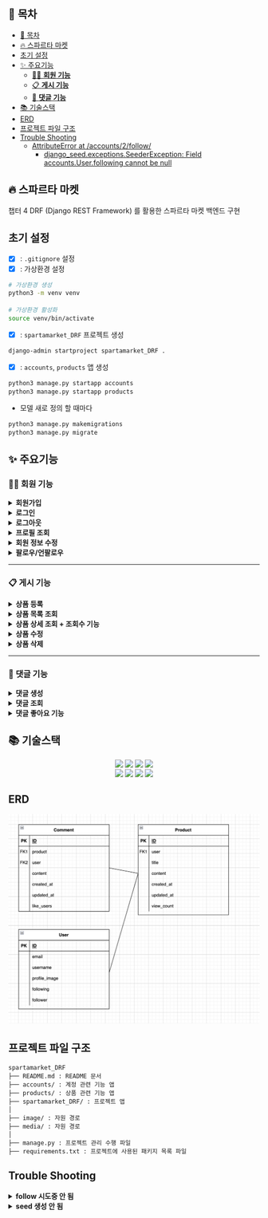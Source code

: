 ## 📖 목차
- [📖 목차](#-목차)
- [🔥 스파르타 마켓](#-스파르타-마켓)
- [초기 설정](#초기-설정)
- [✨ 주요기능](#-주요기능)
  - [🧑‍💻 **회원 기능**](#-회원-기능)
  - [📋 **게시 기능**](#-게시-기능)
  - [💬 **댓글 기능**](#-댓글-기능)
- [📚️ 기술스택](#️-기술스택)
- [ERD](#erd)
- [프로젝트 파일 구조](#프로젝트-파일-구조)
- [Trouble Shooting](#trouble-shooting)
    - [AttributeError at /accounts/2/follow/](#attributeerror-at-accounts2follow)
      - [django\_seed.exceptions.SeederException: Field accounts.User.following cannot be null](#django_seedexceptionsseederexception-field-accountsuserfollowing-cannot-be-null)
    
## 🔥 스파르타 마켓
챕터 4
DRF (Django REST Framework) 를 활용한 스파르타 마켓 백엔드 구현

## 초기 설정
- [x] : `.gitignore` 설정
- [X] : 가상환경 설정
```bash
# 가상환경 생성
python3 -m venv venv

# 가상환경 활성화
source venv/bin/activate
```
- [X] : `spartamarket_DRF` 프로젝트 생성
```bash
django-admin startproject spartamarket_DRF .
```
- [X] : `accounts`, `products` 앱 생성
```bash
python3 manage.py startapp accounts
python3 manage.py startapp products
```

- 모델 새로 정의 할 때마다
```bash
python3 manage.py makemigrations
python3 manage.py migrate
```


## ✨ 주요기능


### 🧑‍💻 **회원 기능**

<details>
<summary><b>회원가입</b></summary>
<div markdown="1">

`/api/accounts/` - `POST`
![](/image/signin_postman.png)

</div>
</details>


<details>
<summary><b>로그인</b></summary>
<div markdown="1">

`/api/accounts/login/` - POST

![](/image/login_postman.png)

</div>
</details>


<details>
<summary><b>로그아웃</b></summary>
<div markdown="1">

`/api/accounts/logout/` - `POST`

로그인 후 받은 `refresh` 값을 넣으면 로그아웃됨

![](/image/logout_postman.png)

</div>
</details>


<details>
<summary><b>프로필 조회</b></summary>
<div markdown="1">

`/api/accounts/profile/` - `GET`

로그인 후 받은 access token 을 auth - Bearer Token 에 넣으면 됨

![](/image/profile_get_postman.png)


```py
@api_view(['GET', 'PUT', 'PATCH'])
def profile(request):

    user = request.user  # JWT 인증을 통해 얻은 현재 사용자
    
    if request.method == 'GET':
        '''프로필 조회'''
        serializer = UserProfileSerializer(user, context={'request': request})
        return Response(serializer.data, status=200)
    
    if request.method in ('PUT', 'PATCH') :
        '''프로필 수정'''
        serializer = UserUpdateSerializer(instance=user, data=request.data, partial=True)  # partial=True로 일부 업데이트 허용

        if serializer.is_valid():
            serializer.save()  # 수정 내용 저장
            return Response({
                "message": "✨회원정보가 성공적으로 수정되었습니다",
                "user": serializer.data
            }, status=status.HTTP_200_OK)
        return Response(serializer.errors, status=status.HTTP_400_BAD_REQUEST)
```

</div>
</details>



<details>
<summary><b>회원 정보 수정</b></summary>
<div markdown="1">

프로필 조회와 마찬가지로,
로그인 후 받은 access token 을 auth - Bearer Token 에 넣은 후

username 이나 profile image 중 아무거나 수정 가능 (하나만 수정도 가능)

`/api/accounts/<str:username>/` - `PUT`

![](/image/profile_edit_postman.png)

```py
@api_view(['GET', 'PUT', 'PATCH'])
def profile(request):

    user = request.user  # JWT 인증을 통해 얻은 현재 사용자
    
    if request.method == 'GET':
        '''프로필 조회'''
        serializer = UserProfileSerializer(user, context={'request': request})
        return Response(serializer.data, status=200)
    
    if request.method in ('PUT', 'PATCH') :
        '''프로필 수정'''
        serializer = UserUpdateSerializer(instance=user, data=request.data, partial=True)  # partial=True로 일부 업데이트 허용

        if serializer.is_valid():
            serializer.save()  # 수정 내용 저장
            return Response({
                "message": "✨회원정보가 성공적으로 수정되었습니다",
                "user": serializer.data
            }, status=status.HTTP_200_OK)
        return Response(serializer.errors, status=status.HTTP_400_BAD_REQUEST)
```

</div>
</details>


<details>
<summary><b>팔로우/언팔로우</b></summary>
<div markdown="1">

`/api/accounts/<int:user_pk>/follow/` - `POST`

마찬가지로 access token 을 auth 에 넣고 `<int:user_pk>` 에 팔로우 할 유저의 pk 값을 넣어주면 팔로우됨.

다시 send 하면 언팔로우

![](/image/follow_postman.png)

</div>
</details>

---


### 📋 **게시 기능**

<details>
<summary><b>상품 등록</b></summary>
<div markdown="1">

`/api/products/` - `POST`

![](/image/product_created_postman.png)

</div>
</details>



<details>
<summary><b>상품 목록 조회</b></summary>
<div markdown="1">

`/api/products/` - `GET`

![](/image/product_list_postman.png)

</div>
</details>








<details>
<summary><b>상품 상세 조회 + 조회수 기능</b></summary>
<div markdown="1">

`/api/products/<int:productId>/` - `GET`


![](/image/product_detail_postman.png)

게시글 상세보기하면 조회수가 증가함

- 로그인한 사용자여야 하고, 작성자가 아닌 경우에만 조회수가 증가하도록 함
- 24 시간동안 같은 IP에서 같은 게시글 조회시 조회수 증가 X

```py
class ProductDetail(APIView):

    # 일관되게 처리할 수 있도록 메서드 설정 (유효성 검증 로직 등에서,,,)
    # 개발 패턴중 하나임 ! -- > 확장성, 보완성, 유지 보수성 .. 등이 좋기에 사용함 (getter ?)
    def get_object(self, productId):
        # pk 값이 없을 시 404 error 출력
        return get_object_or_404(Product, pk=productId)

    def get(self, request, productId):
        '''상품 상세 조회'''
        # 1. product pk 조회
        product = self.get_object(productId)
        
        # 수정한 조회수
        # 로그인한 사용자이고 작성자가 아닌 경우에만 조회수 증가 처리
        # 24시간 동안 같은 IP에서 같은 게시글 조회 시 조회수가 증가하지 않음
        if request.user != product.user:
            # 해당 사용자의 IP와 게시글 ID로 캐시 키를 생성
            cache_key = f"view_count_{request.META.get('REMOTE_ADDR')}_{productId}"
        
            # 캐시에 없는 경우에만 조회수 증가
            if not cache.get(cache_key):
                product.view_count += 1
                product.save()
                # 캐시 저장 (24시간 유효)
                cache.set(cache_key, True, 60*60*24)
        
        # 기존의 조회수
        # product.view_count += 1
        # product.save()
        
        # 2. 직렬화
        serializer = ProductDetailSerializer(product)
        # 3. 반환
        return Response(serializer.data)

    def put(self, request, productId):
        '''상품 수정'''
        product = self.get_object(productId)
        serializer = ProductDetailSerializer(
            product,
            data=request.data,
            partial=True, # 부분적 수정 허용
        )
        if serializer.is_valid(raise_exception=True):
            serializer.save()
            return Response(serializer.data)

    def delete(self, request, productId):
        '''상품 삭제'''
        product = self.get_object(productId)
        product.delete()
        return Response(status=status.HTTP_204_NO_CONTENT)
```

</div>
</details>

<details>
<summary><b>상품 수정</b></summary>
<div markdown="1">

`/api/products/<int:productId>/` - `PUT`

![](/image/product_edit_postman.png)

</div>
</details>



<details>
<summary><b>상품 삭제</b></summary>
<div markdown="1">

`/api/products/<int:productId>/` - `DELETE`

![](/image/product_delete_postman.png)

목록 조회해보면 1번글이 삭제된 모습

![](/image/product_deleted_postman.png)

</div>
</details>

---

### 💬 **댓글 기능**

<details>
<summary><b>댓글 생성</b></summary>
<div markdown="1">

`/api/products/<int:productId>/comments/` - `POST`

![](/image/create_comment_postman.png)

</div>
</details>

<details>
<summary><b>댓글 조회</b></summary>
<div markdown="1">

`/api/products/<int:productId>/comments/` - `GET`

![](/image/comment_get_postman.png)

</div>
</details>


<details>
<summary><b>댓글 좋아요 기능</b></summary>
<div markdown="1">

`/api/accounts/logout/` - `POST`

한 번 누르면 좋아요
![](/image/comment_like_postman.png)

한 번 더 누르면 좋아요 취소

![](/image/comment_unlike_postman.png)

</div>
</details>



## 📚️ 기술스택
<div align=center>
<img src="https://img.shields.io/badge/Django-092E20?style=for-the-badge&logo=django&logoColor=greene">
<img src="https://img.shields.io/badge/GitHub-100000?style=for-the-badge&logo=github&logoColor=white">
<img src="https://img.shields.io/badge/GIT-E44C30?style=for-the-badge&logo=git&logoColor=white">
<img src="https://img.shields.io/badge/Sqlite-003B57?style=for-the-badge&logo=sqlite&logoColor=white">
<br>
<img src="https://img.shields.io/badge/VSCode-0078D4?style=for-the-badge&logo=visual%20studio%20code&logoColor=white">
<img src="https://img.shields.io/badge/HTML5-E34F26?style=for-the-badge&logo=html5&logoColor=white">

<img src="https://img.shields.io/badge/django%20rest-ff1709?style=for-the-badge&logo=django&logoColor=white">
<img src="https://img.shields.io/badge/Python-FFD43B?style=for-the-badge&logo=python&logoColor=blue">



</div>


## ERD
![](/image/DRF-ERD.png)

## 프로젝트 파일 구조


```
spartamarket_DRF
├── README.md : README 문서
├── accounts/ : 계정 관련 기능 앱
├── products/ : 상품 관련 기능 앱
├── spartamarket_DRF/ : 프로젝트 앱
│
├── image/ : 자원 경로
├── media/ : 자원 경로
│
├── manage.py : 프로젝트 관리 수행 파일
├── requirements.txt : 프로젝트에 사용된 패키지 목록 파일
```
## Trouble Shooting


<details>
<summary><b>follow 시도중 안 됨</b></summary>
<div markdown="1">

#### AttributeError at /accounts/2/follow/
'User' object has no attribute 'followings'
![](/image/Attribute_error_follow.png)

User 모델에 following 이라고 지정해 놓고 `views.py` 에서 following**s** 로 일치 시키지 않아 발생함

* `models.py`
```py
class User(AbstractUser):
    email = models.EmailField('이메일', unique=True)
    username = models.CharField('닉네임', max_length=150)  # unique=True 제거
    profile_image = models.ImageField('프로필 이미지', upload_to='profile_images/', blank=True, null=True)
    
    # ManyToManyField로 팔로우 기능 구현
    following = models.ManyToManyField(
        'self',  # 자기 자신과의 관계
        symmetrical=False,  # 대칭 관계가 아님 (단방향)
        related_name='followers',  # 역참조 이름
        through='Follow',  # 중간 테이블
    )
    
    USERNAME_FIELD = 'email'    # 로그인 시 이메일 사용
    REQUIRED_FIELDS = []        # email은 자동으로 필수

    objects = CustomUserManager()
    
    def __str__(self):
        return self.email
```

* `views.py`
```py
@api_view(["POST"])
def follow(request, user_pk):
    profile_user = get_object_or_404(User, pk=user_pk)
    me = request.user

    if me == profile_user:
        return Response({'error': '자기 자신을 팔로우할 수 없습니다.'}, status=status.HTTP_400_BAD_REQUEST)
    
    if me.followings.filter(pk=profile_user.pk).exists():
        me.followings.remove(profile_user)
        is_followed = False
        message = f'{profile_user.email}님 팔로우를 취소했습니다.'
    else:
        me.followings.add(profile_user)
        is_followed = True
        message = f'{profile_user.email}님을 팔로우했습니다.'

    return Response({
        'is_followed': is_followed,
        'message': message,
    }, status=status.HTTP_200_OK)
```

![](/image/followers_to_following.png)

followings 이라고 적힌 모든 코드를 following 로 변경하니 성공

![](/image/following_success.png)

</div>
</details>


<details>
<summary><b>seed 생성 안 됨</b></summary>
<div markdown="1">

##### django_seed.exceptions.SeederException: Field accounts.User.following cannot be null

<details>
<summary><b>명령어와 해당 에러 코드</b></summary>
<div markdown="1">

```
❯ python3 manage.py seed products --number=20 --seeder "Product.user_id" 1
{'verbosity': 1, 'settings': None, 'pythonpath': None, 'traceback': False, 'no_color': False, 'force_color': False, 'skip_checks': False, 'number': 20, 'seeder': [['Product.user_id', '1']]}
Seeding 20 Users
Custom seeder {'user_id': '1'}
Seeding 20 Products
WARNING:root:Could not build many-to-many relationship for between accounts.User.groups and <class 'django.contrib.auth.models.Group'>
WARNING:root:Could not build many-to-many relationship for between accounts.User.user_permissions and <class 'django.contrib.auth.models.Permission'>
Traceback (most recent call last):
  File "/Users/t2023-m0072/Desktop/CH4-DRF/manage.py", line 22, in <module>
    main()
  File "/Users/t2023-m0072/Desktop/CH4-DRF/manage.py", line 18, in main
    execute_from_command_line(sys.argv)
  File "/Users/t2023-m0072/Desktop/CH4-DRF/venv/lib/python3.11/site-packages/django/core/management/__init__.py", line 442, in execute_from_command_line
    utility.execute()
  File "/Users/t2023-m0072/Desktop/CH4-DRF/venv/lib/python3.11/site-packages/django/core/management/__init__.py", line 436, in execute
    self.fetch_command(subcommand).run_from_argv(self.argv)
  File "/Users/t2023-m0072/Desktop/CH4-DRF/venv/lib/python3.11/site-packages/django/core/management/base.py", line 412, in run_from_argv
    self.execute(*args, **cmd_options)
  File "/Users/t2023-m0072/Desktop/CH4-DRF/venv/lib/python3.11/site-packages/django/core/management/base.py", line 458, in execute
    output = self.handle(*args, **options)
             ^^^^^^^^^^^^^^^^^^^^^^^^^^^^^
  File "/Users/t2023-m0072/Desktop/CH4-DRF/venv/lib/python3.11/site-packages/django/core/management/base.py", line 639, in handle
    app_output = self.handle_app_config(app_config, **options)
                 ^^^^^^^^^^^^^^^^^^^^^^^^^^^^^^^^^^^^^^^^^^^^^
  File "/Users/t2023-m0072/Desktop/CH4-DRF/venv/lib/python3.11/site-packages/django_seed/management/commands/seed.py", line 63, in handle_app_config
    generated = seeder.execute()
                ^^^^^^^^^^^^^^^^
  File "/Users/t2023-m0072/Desktop/CH4-DRF/venv/lib/python3.11/site-packages/django_seed/seeder.py", line 250, in execute
    executed_entity = entity.execute(using, inserted_entities)
                      ^^^^^^^^^^^^^^^^^^^^^^^^^^^^^^^^^^^^^^^^
  File "/Users/t2023-m0072/Desktop/CH4-DRF/venv/lib/python3.11/site-packages/django_seed/seeder.py", line 172, in execute
    list = list(inserted_entities)
           ^^^^^^^^^^^^^^^^^^^^^^^
  File "/Users/t2023-m0072/Desktop/CH4-DRF/venv/lib/python3.11/site-packages/django_seed/seeder.py", line 62, in func
    raise SeederException(message)
django_seed.exceptions.SeederException: Field accounts.User.following cannot be null
```

</div>
</details>

![](/image/following_cannot_be_null_error.png)

에러 코드를 확인해보니 `accounts.User.following` 이라는 필드는 null 값을 허용하지 않는데, seeding 과정에서 null 값이 들어가서 에러가 발생한 것이다.

아래는 문제의 User 모델의 following 필드 코드이다.

```py
class User(AbstractUser):
    email = models.EmailField('이메일', unique=True)
    username = models.CharField('닉네임', max_length=150)  # unique=True 제거
    profile_image = models.ImageField('프로필 이미지', upload_to='profile_images/', blank=True, null=True)
    
    # ManyToManyField로 팔로우 기능 구현
    following = models.ManyToManyField(
        'self',  # 자기 자신과의 관계
        symmetrical=False,  # 대칭 관계가 아님 (단방향)
        related_name='followers',  # 역참조 이름
        through='Follow',  # 중간 테이블
    )
    
    USERNAME_FIELD = 'email'    # 로그인 시 이메일 사용
    REQUIRED_FIELDS = []        # email은 자동으로 필수

    objects = CustomUserManager()
    
    def __str__(self):
        return self.email
```

문제를 해결하기 위해 빈 값이 허용이 안 됐던 following 을 빈 값을 허용하도록 바꿔준다.

![](/image/edited_user_model.png)

이후 다시 seeding 시도
```bash
python3 manage.py seed products --number=20 --seeder "Product.user_id" 1
```
![](/image/seeding_success.png)

</div>
</details>